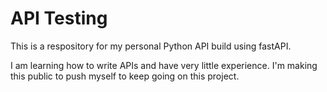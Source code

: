 # API Testing
This is a respository for my personal Python API build using fastAPI.

I am learning how to write APIs and have very little experience. I'm making this public to push myself to keep going on this project.
